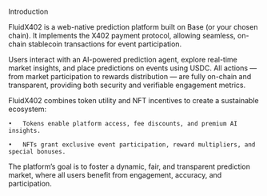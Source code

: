 
Introduction

FluidX402 is a web-native prediction platform built on Base (or your chosen chain). It implements the X402 payment protocol, allowing seamless, on-chain stablecoin transactions for event participation.

Users interact with an AI-powered prediction agent, explore real-time market insights, and place predictions on events using USDC. All actions — from market participation to rewards distribution — are fully on-chain and transparent, providing both security and verifiable engagement metrics.

FluidX402 combines token utility and NFT incentives to create a sustainable ecosystem:
	
	•	Tokens enable platform access, fee discounts, and premium AI insights.
	
	•	NFTs grant exclusive event participation, reward multipliers, and special bonuses.

The platform’s goal is to foster a dynamic, fair, and transparent prediction market, where all users benefit from engagement, accuracy, and participation.
